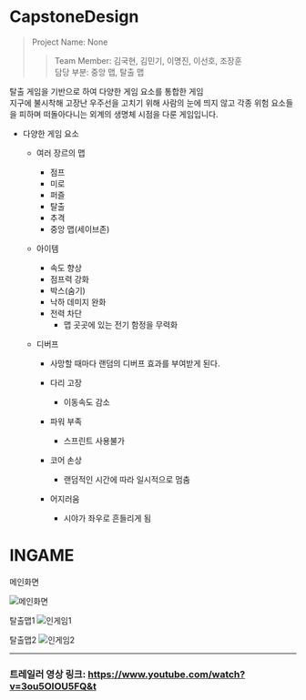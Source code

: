 # CapstoneDesign
> Project Name: None
>> Team Member: 김국현, 김민기, 이명진, 이선호, 조장훈 <br> 담당 부분: 중앙 맵, 탈출 맵

탈출 게임을 기반으로 하여 다양한 게임 요소를 통합한 게임
<br> 지구에 불시착해 고장난 우주선을 고치기 위해 사람의 눈에 띄지 않고 각종 위험 요소들을 피하며 떠돌아다니는 외계의 생명체 시점을 다룬 게임입니다.

- 다양한 게임 요소
  - 여러 장르의 맵
    - 점프
    - 미로
    - 퍼즐
    - 탈출
    - 추격
    - 중앙 맵(세이브존)
  
  
  - 아이템
    - 속도 향상
    - 점프력 강화
    - 박스(숨기)
    - 낙하 데미지 완화
    - 전력 차단
      - 맵 곳곳에 있는 전기 함정을 무력화
   
  - 디버프
    - 사망할 때마다 랜덤의 디버프 효과를 부여받게 된다.

    - 다리 고장
      - 이동속도 감소
    - 파워 부족
      - 스프린트 사용불가
    - 코어 손상
      - 랜덤적인 시간에 따라 일시적으로 멈춤
    - 어지러움
      - 시야가 좌우로 흔들리게 됨

# INGAME
메인화면

![메인화면](https://user-images.githubusercontent.com/71704350/145704590-15f9a1d1-d67a-4ce1-bbdd-7f533109a6e0.PNG)

탈출맵1
![인게임1](https://user-images.githubusercontent.com/71704350/145704602-1ea1d723-feea-4f43-91d1-64c25a8c1b3a.PNG)

탈출맵2
![인게임2](https://user-images.githubusercontent.com/71704350/145704648-52a361e7-6622-446a-819f-6cd9062ae3ce.PNG)


------------------

### 트레일러 영상 링크: https://www.youtube.com/watch?v=3ou5OIOU5FQ&t
